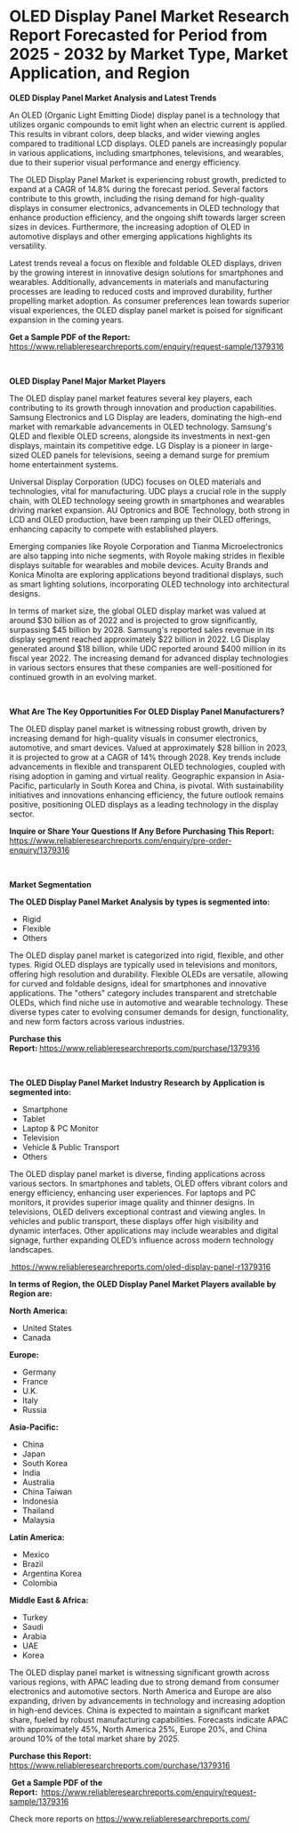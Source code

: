 <p><h1>OLED Display Panel Market Research Report Forecasted for Period from 2025 -  2032 by Market Type, Market Application, and Region</h1></p><p><strong>OLED Display Panel Market Analysis and Latest Trends</strong></p>
<p><p>An OLED (Organic Light Emitting Diode) display panel is a technology that utilizes organic compounds to emit light when an electric current is applied. This results in vibrant colors, deep blacks, and wider viewing angles compared to traditional LCD displays. OLED panels are increasingly popular in various applications, including smartphones, televisions, and wearables, due to their superior visual performance and energy efficiency.</p><p>The OLED Display Panel Market is experiencing robust growth, predicted to expand at a CAGR of 14.8% during the forecast period. Several factors contribute to this growth, including the rising demand for high-quality displays in consumer electronics, advancements in OLED technology that enhance production efficiency, and the ongoing shift towards larger screen sizes in devices. Furthermore, the increasing adoption of OLED in automotive displays and other emerging applications highlights its versatility. </p><p>Latest trends reveal a focus on flexible and foldable OLED displays, driven by the growing interest in innovative design solutions for smartphones and wearables. Additionally, advancements in materials and manufacturing processes are leading to reduced costs and improved durability, further propelling market adoption. As consumer preferences lean towards superior visual experiences, the OLED display panel market is poised for significant expansion in the coming years.</p></p>
<p><strong>Get a Sample PDF of the Report:&nbsp;</strong> <a href="https://www.reliableresearchreports.com/enquiry/request-sample/1379316?utm_campaign=2383&utm_medium=2&utm_source=Github&utm_content=ia&utm_term=11022025&utm_id=oled-display-panel">https://www.reliableresearchreports.com/enquiry/request-sample/1379316</a></p>
<p>&nbsp;</p>
<p><strong>OLED Display Panel Major Market Players</strong></p>
<p><p>The OLED display panel market features several key players, each contributing to its growth through innovation and production capabilities. Samsung Electronics and LG Display are leaders, dominating the high-end market with remarkable advancements in OLED technology. Samsung's QLED and flexible OLED screens, alongside its investments in next-gen displays, maintain its competitive edge. LG Display is a pioneer in large-sized OLED panels for televisions, seeing a demand surge for premium home entertainment systems.</p><p>Universal Display Corporation (UDC) focuses on OLED materials and technologies, vital for manufacturing. UDC plays a crucial role in the supply chain, with OLED technology seeing growth in smartphones and wearables driving market expansion. AU Optronics and BOE Technology, both strong in LCD and OLED production, have been ramping up their OLED offerings, enhancing capacity to compete with established players.</p><p>Emerging companies like Royole Corporation and Tianma Microelectronics are also tapping into niche segments, with Royole making strides in flexible displays suitable for wearables and mobile devices. Acuity Brands and Konica Minolta are exploring applications beyond traditional displays, such as smart lighting solutions, incorporating OLED technology into architectural designs.</p><p>In terms of market size, the global OLED display market was valued at around $30 billion as of 2022 and is projected to grow significantly, surpassing $45 billion by 2028. Samsung's reported sales revenue in its display segment reached approximately $22 billion in 2022. LG Display generated around $18 billion, while UDC reported around $400 million in its fiscal year 2022. The increasing demand for advanced display technologies in various sectors ensures that these companies are well-positioned for continued growth in an evolving market.</p></p>
<p>&nbsp;</p>
<p><strong>What Are The Key Opportunities For OLED Display Panel Manufacturers?</strong></p>
<p><p>The OLED display panel market is witnessing robust growth, driven by increasing demand for high-quality visuals in consumer electronics, automotive, and smart devices. Valued at approximately $28 billion in 2023, it is projected to grow at a CAGR of 14% through 2028. Key trends include advancements in flexible and transparent OLED technologies, coupled with rising adoption in gaming and virtual reality. Geographic expansion in Asia-Pacific, particularly in South Korea and China, is pivotal. With sustainability initiatives and innovations enhancing efficiency, the future outlook remains positive, positioning OLED displays as a leading technology in the display sector.</p></p>
<p><strong>Inquire or Share Your Questions If Any Before Purchasing This Report:</strong> <a href="https://www.reliableresearchreports.com/enquiry/pre-order-enquiry/1379316?utm_campaign=2383&utm_medium=2&utm_source=Github&utm_content=ia&utm_term=11022025&utm_id=oled-display-panel">https://www.reliableresearchreports.com/enquiry/pre-order-enquiry/1379316</a></p>
<p>&nbsp;</p>
<p><strong>Market Segmentation</strong></p>
<p><strong>The OLED Display Panel Market Analysis by types is segmented into:</strong></p>
<p><ul><li>Rigid</li><li>Flexible</li><li>Others</li></ul></p>
<p><p>The OLED display panel market is categorized into rigid, flexible, and other types. Rigid OLED displays are typically used in televisions and monitors, offering high resolution and durability. Flexible OLEDs are versatile, allowing for curved and foldable designs, ideal for smartphones and innovative applications. The "others" category includes transparent and stretchable OLEDs, which find niche use in automotive and wearable technology. These diverse types cater to evolving consumer demands for design, functionality, and new form factors across various industries.</p></p>
<p><strong>Purchase this Report:&nbsp;</strong><a href="https://www.reliableresearchreports.com/purchase/1379316?utm_campaign=2383&utm_medium=2&utm_source=Github&utm_content=ia&utm_term=11022025&utm_id=oled-display-panel">https://www.reliableresearchreports.com/purchase/1379316</a></p>
<p>&nbsp;</p>
<p><strong>The OLED Display Panel Market Industry Research by Application is segmented into:</strong></p>
<p><ul><li>Smartphone</li><li>Tablet</li><li>Laptop & PC Monitor</li><li>Television</li><li>Vehicle & Public Transport</li><li>Others</li></ul></p>
<p><p>The OLED display panel market is diverse, finding applications across various sectors. In smartphones and tablets, OLED offers vibrant colors and energy efficiency, enhancing user experiences. For laptops and PC monitors, it provides superior image quality and thinner designs. In televisions, OLED delivers exceptional contrast and viewing angles. In vehicles and public transport, these displays offer high visibility and dynamic interfaces. Other applications may include wearables and digital signage, further expanding OLED’s influence across modern technology landscapes.</p></p>
<p><a href="https://www.reliableresearchreports.com/oled-display-panel-r1379316?utm_campaign=2383&utm_medium=2&utm_source=Github&utm_content=ia&utm_term=11022025&utm_id=oled-display-panel">&nbsp;https://www.reliableresearchreports.com/oled-display-panel-r1379316</a></p>
<p><strong>In terms of Region, the OLED Display Panel Market Players available by Region are:</strong></p>
<p>
    <p> <strong> North America: </strong>
        <ul>
            <li>United States</li>
            <li>Canada</li>
        </ul>
        </p> 
    <p> <strong> Europe: </strong>
        <ul>
            <li>Germany</li>
            <li>France</li>
            <li>U.K.</li>
            <li>Italy</li>
            <li>Russia</li>
        </ul>
        </p> 
    <p> <strong> Asia-Pacific: </strong>
        <ul>
            <li>China</li>
            <li>Japan</li>
            <li>South Korea</li>
            <li>India</li>
            <li>Australia</li>
            <li>China Taiwan</li>
            <li>Indonesia</li>
            <li>Thailand</li>
            <li>Malaysia</li>
        </ul>
        </p> 
    <p> <strong> Latin America: </strong>
        <ul>
            <li>Mexico</li>
            <li>Brazil</li>
            <li>Argentina Korea</li>
            <li>Colombia</li>
        </ul>
        </p> 
    <p> <strong> Middle East & Africa: </strong>
        <ul>
            <li>Turkey</li>
            <li>Saudi</li>
            <li>Arabia</li>
            <li>UAE</li>
            <li>Korea</li>
        </ul>
    </p>
    </p>
<p><p>The OLED display panel market is witnessing significant growth across various regions, with APAC leading due to strong demand from consumer electronics and automotive sectors. North America and Europe are also expanding, driven by advancements in technology and increasing adoption in high-end devices. China is expected to maintain a significant market share, fueled by robust manufacturing capabilities. Forecasts indicate APAC with approximately 45%, North America 25%, Europe 20%, and China around 10% of the total market share by 2025.</p></p>
<p><strong>Purchase this Report: </strong><a href="https://www.reliableresearchreports.com/purchase/1379316?utm_campaign=2383&utm_medium=2&utm_source=Github&utm_content=ia&utm_term=11022025&utm_id=oled-display-panel">https://www.reliableresearchreports.com/purchase/1379316</a></p>
<p>&nbsp;<strong>Get a Sample PDF of the Report:&nbsp;&nbsp;</strong><a href="https://www.reliableresearchreports.com/enquiry/request-sample/1379316?utm_campaign=2383&utm_medium=2&utm_source=Github&utm_content=ia&utm_term=11022025&utm_id=oled-display-panel">https://www.reliableresearchreports.com/enquiry/request-sample/1379316</a></p>
<p><strong></strong></p>
<p>Check more reports on <a href="https://www.reliableresearchreports.com/?utm_campaign=2383&utm_medium=2&utm_source=Github&utm_content=ia&utm_term=11022025&utm_id=oled-display-panel">https://www.reliableresearchreports.com/</a></p>